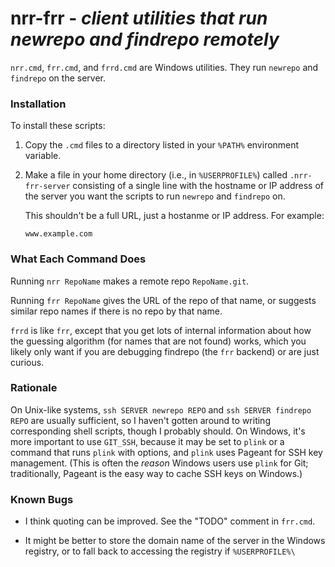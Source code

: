 # nrr-frr - *client utilities that run newrepo and findrepo remotely*

`nrr.cmd`, `frr.cmd`, and `frrd.cmd` are Windows utilities. They run `newrepo`
and `findrepo` on the server.

### Installation

To install these scripts:

1. Copy the `.cmd` files to a directory listed in your `%PATH%` environment
variable.

2. Make a file in your home directory (i.e., in `%USERPROFILE%`) called
`.nrr-frr-server` consisting of a single line with the hostname or IP address
of the server you want the scripts to run `newrepo` and `findrepo` on.

    This shouldn't be a full URL, just a hostanme or IP address. For example:

    ```
    www.example.com
    ```

### What Each Command Does

Running `nrr RepoName` makes a remote repo `RepoName.git`.

Running `frr RepoName` gives the URL of the repo of that name, or suggests
similar repo names if there is no repo by that name.

`frrd` is like `frr`, except that you get lots of internal information about
how the guessing algorithm (for names that are not found) works, which you
likely only want if you are debugging findrepo (the `frr` backend) or are just
curious.

### Rationale

On Unix-like systems, `ssh SERVER newrepo REPO` and `ssh SERVER findrepo REPO`
are usually sufficient, so I haven't gotten around to writing corresponding
shell scripts, though I probably should. On Windows, it's more important to use
`GIT_SSH`, because it may be set to `plink` or a command that runs `plink` with
options, and `plink` uses Pageant for SSH key management. (This is often the
*reason* Windows users use `plink` for Git; traditionally, Pageant is the
easy way to cache SSH keys on Windows.)

### Known Bugs

- I think quoting can be improved. See the "TODO" comment in `frr.cmd`.

- It might be better to store the domain name of the server in the Windows
registry, or to fall back to accessing the registry if `%USERPROFILE%\`
